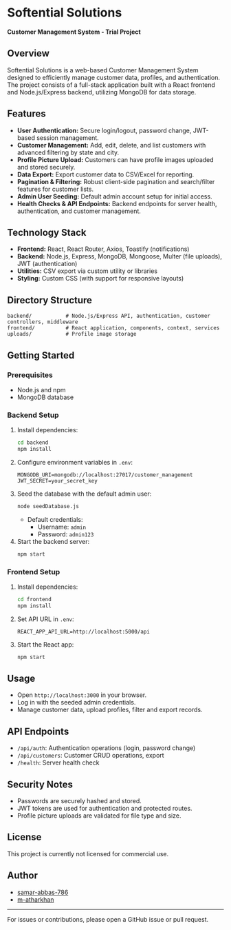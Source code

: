 # Softential Solutions

**Customer Management System - Trial Project**

## Overview

Softential Solutions is a web-based Customer Management System designed to efficiently manage customer data, profiles, and authentication. The project consists of a full-stack application built with a React frontend and Node.js/Express backend, utilizing MongoDB for data storage.

## Features

- **User Authentication:** Secure login/logout, password change, JWT-based session management.
- **Customer Management:** Add, edit, delete, and list customers with advanced filtering by state and city.
- **Profile Picture Upload:** Customers can have profile images uploaded and stored securely.
- **Data Export:** Export customer data to CSV/Excel for reporting.
- **Pagination & Filtering:** Robust client-side pagination and search/filter features for customer lists.
- **Admin User Seeding:** Default admin account setup for initial access.
- **Health Checks & API Endpoints:** Backend endpoints for server health, authentication, and customer management.

## Technology Stack

- **Frontend:** React, React Router, Axios, Toastify (notifications)
- **Backend:** Node.js, Express, MongoDB, Mongoose, Multer (file uploads), JWT (authentication)
- **Utilities:** CSV export via custom utility or libraries
- **Styling:** Custom CSS (with support for responsive layouts)

## Directory Structure

```
backend/           # Node.js/Express API, authentication, customer controllers, middleware
frontend/          # React application, components, context, services
uploads/           # Profile image storage
```

## Getting Started

### Prerequisites

- Node.js and npm
- MongoDB database

### Backend Setup

1. Install dependencies:
   ```bash
   cd backend
   npm install
   ```
2. Configure environment variables in `.env`:
   ```
   MONGODB_URI=mongodb://localhost:27017/customer_management
   JWT_SECRET=your_secret_key
   ```
3. Seed the database with the default admin user:
   ```bash
   node seedDatabase.js
   ```
   - Default credentials:
     - Username: `admin`
     - Password: `admin123`
4. Start the backend server:
   ```bash
   npm start
   ```

### Frontend Setup

1. Install dependencies:
   ```bash
   cd frontend
   npm install
   ```
2. Set API URL in `.env`:
   ```
   REACT_APP_API_URL=http://localhost:5000/api
   ```
3. Start the React app:
   ```bash
   npm start
   ```

## Usage

- Open `http://localhost:3000` in your browser.
- Log in with the seeded admin credentials.
- Manage customer data, upload profiles, filter and export records.

## API Endpoints

- `/api/auth`: Authentication operations (login, password change)
- `/api/customers`: Customer CRUD operations, export
- `/health`: Server health check

## Security Notes

- Passwords are securely hashed and stored.
- JWT tokens are used for authentication and protected routes.
- Profile picture uploads are validated for file type and size.

## License

This project is currently not licensed for commercial use.

## Author

- [samar-abbas-786](https://github.com/samar-abbas-786)
- [m-atharkhan](https://github.com/m-atharkhan)


---
For issues or contributions, please open a GitHub issue or pull request.

